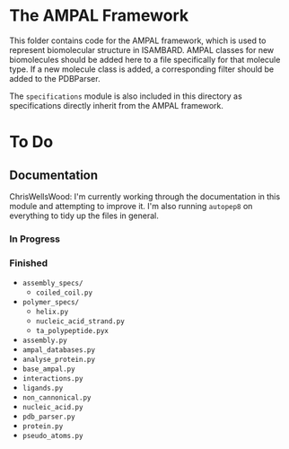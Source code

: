 # The AMPAL Framework

This folder contains code for the AMPAL framework, which is used to represent
biomolecular structure in ISAMBARD. AMPAL classes for new biomolecules should be
added here to a file specifically for that molecule type. If a new molecule
class is added, a corresponding filter should be added to the PDBParser.

The `specifications` module is also included in this directory as specifications
directly inherit from the AMPAL framework.

# To Do

## Documentation

ChrisWellsWood: I'm currently working through the documentation in this module
and attempting to improve it. I'm also running `autopep8` on everything to tidy
up the files in general.

### In Progress

### Finished

* `assembly_specs/`
    * `coiled_coil.py`
* `polymer_specs/`
    * `helix.py`
    * `nucleic_acid_strand.py`
    * `ta_polypeptide.pyx`
* `assembly.py`
* `ampal_databases.py`
* `analyse_protein.py`
* `base_ampal.py`
* `interactions.py`
* `ligands.py`
* `non_cannonical.py`
* `nucleic_acid.py`
* `pdb_parser.py`
* `protein.py`
* `pseudo_atoms.py`
